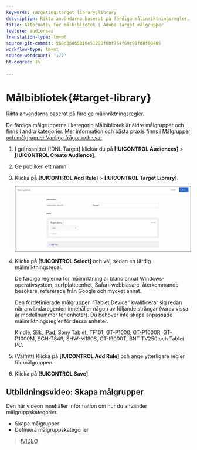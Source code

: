 ```yaml
---
keywords: Targeting;target library;library
description: Rikta användarna baserat på färdiga målinriktningsregler.
title: Alternativ för målbibliotek i Adobe Target målgrupper
feature: audiences
translation-type: tm+mt
source-git-commit: 968d36d65016e51290f6bf754f69c91fd8f68405
workflow-type: tm+mt
source-wordcount: '172'
ht-degree: 1%

---
```



# Målbibliotek{#target-library}

Rikta användarna baserat på färdiga målinriktningsregler.

De färdiga målgrupperna i kategorin Målbibliotek är äldre målgrupper och finns i andra kategorier. Mer information och bästa praxis finns i [Målgrupper och målgrupper Vanliga frågor och svar](/help/c-target/c-troubleshooting-targets-and-audiences/troubleshooting-targets-and-audiences.md#concept_C4EE4B8F4840430CBD798D579A8F208D).

1. I gränssnittet [!DNL Target] klickar du på **[!UICONTROL Audiences]** > **[!UICONTROL Create Audience]**.
1. Ge publiken ett namn.
1. Klicka på **[!UICONTROL Add Rule]** > **[!UICONTROL Target Library]**.

   ![Målbibliotek](assets/target_library.png)

1. Klicka på **[!UICONTROL Select]** och välj sedan en färdig målinriktningsregel.

   De färdiga reglerna för målinriktning är bland annat Windows-operativsystem, surfplatteenhet, Safari-webbläsare, återkommande besökare, refererade från Google och mycket annat.

   Den fördefinierade målgruppen &quot;Tablet Device&quot; kvalificerar sig redan när användaragenten innehåller någon av följande strängar (varav vissa är modellnummer för enheter). Du behöver inte skapa anpassade målinriktningsregler för dessa enheter.

   Kindle, Silk, iPad, Sony Tablet, TF101, GT-P1000, GT-P1000R, GT-P1000M, SGH-T849, SHW-M180S, GT-I9000T, BNT TV250 och Tablet PC.

1. (Valfritt) Klicka på **[!UICONTROL Add Rule]** och ange ytterligare regler för målgruppen.
1. Klicka på **[!UICONTROL Save]**.

## Utbildningsvideo: Skapa målgrupper

Den här videon innehåller information om hur du använder målgruppskategorier.

* Skapa målgrupper
* Definiera målgruppskategorier

>[!VIDEO](https://video.tv.adobe.com/v/17392)
